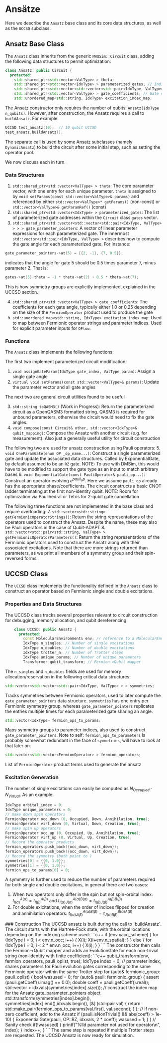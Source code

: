 # Ansätze
Here we describe the `Ansatz` base class and its core data structures, as well as the `UCCSD` subclass.

## Ansatz Base Class

The `Ansatz` class inherits from the generic `NWQSim::Circuit` class, adding the following data structures to permit optimization:
```c++
class Ansatz: public Circuit {
  protected:
    std::shared_ptr<std::vector<ValType> > theta;
    std::shared_ptr<std::vector<IdxType> > parameterized_gates; // Indices of parameterized gates
    std::shared_ptr<std::vector<std::vector<std::pair<IdxType, ValType> > > > gate_parameter_pointers; // Gate parameter indices
    std::shared_ptr<std::vector<ValType> > gate_coefficients; // Gate coefficients
    std::unordered_map<std::string, IdxType> excitation_index_map;
```

The Ansatz constructor only requires the number of qubits: `Ansatz(IdxType n_qubits)`. However, after construction, the Ansatz requires a call to `buildAnsatz`. For example:
```c++
UCCSD test_ansatz(10);  // 10 qubit UCCSD
test_ansatz.buildAnsatz();
```
The separate call is used by some Ansatz subclasses (namely `DynamicAnsatz`) to build the circuit after some initial step, such as setting the operator pool. 

We now discuss each in turn. 
### Data Structures
1. `std::shared_ptr<std::vector<ValType> > theta`: The core parameter vector, with one entry for each unique parameter. `theta` is assigned to by `void setParams(const std::vector<ValType>& params)` and referenced by either `std::vector<ValType>* getParams()` (non-const) or `std::vector<ValType>& getParamRef()` (const)
2. `std::shared_ptr<std::vector<IdxType> > parameterized_gates`: The list of parameterized gate addresses within the `Circuit` class `gates` vector. 
3. `std::shared_ptr<std::vector<std::vector<std::pair<IdxType, ValType> > > > gate_parameter_pointers`: A vector of linear parameter expressions for each parameterized gate. The innermost `std::vector<std::pair<IdxType, ValType> >` describes how to compute the gate angle for each parameterized gate. For instance:
```c++
gate_parameter_pointers->at(5) = {{2, -1}, {7, 0.5}};
```
indicates that the angle for gate 5 should be 0.5 times parameter 7, minus parameter 2. That is:
```c++
gates->at(5).theta = -1 * theta->at(2) + 0.5 * theta->at(7);
```
This is how symmetry groups are explicitly implemented, explained in the UCCSD section.

4. `std::shared_ptr<std::vector<ValType> > gate_coefficients`: The coefficients for each gate angle, typically either 1.0 or 0.25 depending on the size of the `FermionOperator` product used to produce the gate
5. `std::unordered_map<std::string, IdxType> excitation_index_map`: Used to map between Fermionic operator strings and parameter indices. Used for explicit parameter inputs for `QFlow`.

### Functions
The `Ansatz` class implements the following functions:

The first two implement parameterized circuit modification:
1. `void assignGateParam(IdxType gate_index, ValType param)`: Assign a single gate angle
2. `virtual void setParams(const std::vector<ValType>& params)`: Update the parameter vector and all gate angles

The next two are general circuit utilities found to be useful


3. `std::string toQASM3()` (Work in Progress): Return the parameterized circuit as a OpenQASM3 formatted string. QASM3 is required for unbound parameters, otherwise the circuit would need to fix the gate angles.
4. `void compose(const Circuit& other, std::vector<IdxType>& qubit_mapping)`: Compose the Ansatz with another circuit (e.g. for measurement). Also just a generally useful utility for circuit construction

The following two are used for ansatz construction using Pauli operators:
5. `void OneParamGate(enum OP _op_name...)`: Construct a single parameterized gate and update the associated data structures. Called by ExponentialGate, by default assumed to be an `RZ` gate. NOTE: To use with DMSim, this would have to be modified to support the gate type as an input to match arbitrary bases
6. `void ExponentialGate(const PauliOperator& pauli_op...)`: Construct an operator evolving $e^{pauli_op}$. Here we assume `pauli_op` already has the appropriate phase/coefficients. The circuit constructs a basic CNOT ladder terminating at the first non-identity qubit. NOTE: Room for optimization via Paulihedral or Tetris for 2-qubit gate cancellation

The following three functions are not implemented in the base class and require overloading:
7. `std::vector<std::string> getFermionicOperatorStrings()`: Return the string representations of the operators used to construct the Ansatz. Despite the name, these may also be Pauli operators in the case of Qubit-ADAPT
8. `std::vector<std::pair<std::string, ValType> > getFermionicOperatorParameters()`: Return the string representations of the Fermionic operators used to construct the Ansatz along with their associated excitations. Note that there are more strings returned than parameters, as we print all members of a symmetry group and their spin-reversed forms.

## UCCSD Class
The `UCCSD` class implements the functionality defined in the `Ansatz` class to construct an operator based on Fermionic single and double excitations. 

### Properties and Data Structures
The UCCSD class tracks several properties relevant to circuit construction for debugging, memory allocation, and qubit dereferencing:
```c++
    class UCCSD: public Ansatz {
      protected:
        const MolecularEnvironment& env; // reference to a MolecularEnvironment structure
        IdxType n_singles; // Number of single excitations
        IdxType n_doubles; // Number of double excitations
        IdxType trotter_n; // Number of Trotter steps
        IdxType unique_params; // Number of unique parameters
        Transformer qubit_transform; // Fermion->Qubit mapper
```
The `n_singles` and `n_doubles` fields are used for memory allocation/reservation in the following critical data structures:
```c++
std::vector<std::vector<std::pair<IdxType, ValType> > > symmetries;
```
Tracks symmetries between Fermionic operators, used to later compute the `gate_parameter_pointers` data structure. `symmetries` has one entry per Fermionic symmetry group, whereas `gate_parameter_pointers` replicates the entries multiple times for each parameterized gate sharing an angle.
```c++
std::vector<IdxType> fermion_ops_to_params;
```
Maps symmetry groups to parameter indices, also used to construct `gate_parameter_pointers`. Note to self: `fermion_ops_to_parameters` is probably somewhat redundant in the face of `symmetries`, will have to look at that later on.
```c++
std::vector<std::vector<FermionOperator> > fermion_operators;
```
List of `FermionOperator` product terms used to generate the ansatz

### Excitation Generation
The number of single excitations can easily be computed as $N_{Occupied}\cdot N_{Virtual}$. As an example:
```c++
IdxType orbital_index = 0;
IdxType unique_parameters = 0;
// make down spin operators
FermionOperator occ_down (0, Occupied, Down, Annihilation, true);
FermionOperator virt_down (0, Virtual, Down, Creation, true);
// make spin up operators
FermionOperator occ_up (0, Occupied, Up, Annihilation, true);
FermionOperator virt_up (0, Virtual, Up, Creation, true);
// Record the operator products
fermion_operators.push_back({occ_down, virt_down});
fermion_operators.push_back({occ_down, virt_down});
// Record the symmetry (both point to )
symmetries[0] = {{0, 1.0}};
symmetries[1] = {{0, 1.0}};
fermion_ops_to_params[0] = 0;
```

A symmetry is further used to reduce the number of parameters required for both single and double excitations, in general there are two cases:
1. When two operators only differ in the spin but not spin-orbital index: $t_{I(\alpha)}^{A(\alpha)} = t_{I(\beta)}^{A(\beta)}$ and $t_{I(\alpha)J(\alpha)}^{A(\alpha)B(\alpha)} = t_{I(\beta)J(\beta)}^{A(\beta)B(\beta)}$
2. For double exicitations, when the order of indices flipped for creation and annihilation operators: $t_{I(\alpha)J(\beta)}^{A(\alpha)B(\beta)} = t_{J(\alpha)I(\beta)}^{B(\alpha)A(\beta)}$

<!--
However, the number of double excitations requires a bit more combinatorics. We can delineate *mixed terms* (where all spatial orbitals are unique) from *degenerate terms* (where either the annihilation or creation operators share a spatial orbital). These two groups have different symmetry expressions:

Using bars to denote spin orientation ($\alpha_i$ for a spin up annihilation, $\beta_i$ for spin down), we can express the symmetries for mixed excitations as follows:

```math
\alpha_i^\dagger\alpha_j^\dagger\alpha_r\alpha_s=\beta_i^\dagger\beta_j^\dagger\beta_r\beta_s=\alpha_i^\dagger\beta_j^\dagger\beta_r\alpha_s+\alpha_i^\dagger\beta_j^\dagger\alpha_r\beta_s=\beta_i^\dagger\alpha_j^\dagger\alpha_r\beta_s+\beta_i^\dagger\alpha_j^\dagger\beta_r\alpha_s
```

whereas degenerate excitations have the symmetry:
```math
\beta_i^\dagger\alpha_j^\dagger\alpha_r\beta_r=\beta_j^\dagger\alpha_i^\dagger\alpha_r\beta_r
```
with a similar form for degenerate virtual orbitals.)
--!>


### Construction
The UCCSD ansatz is built during the call to `buildAnsatz`. 

The circuit starts with the Hartree-Fock state, with the orbital locations depending on the indexing scheme used:
```c++
if (env.xacc_scheme) {
for (IdxType i = 0; i < env.n_occ; i++) {
  X(i);
  X(i+env.n_spatial);
}
} else {
  for (IdxType i = 0; i < 2 * env.n_occ; i++) {
    X(i);
  }
}
```
The constructor then calls the Fermion->Qubit mapper and adds an EvolutionGate for each non-trivial string (non-identity with finite coefficient):
```c++
qubit_transform(env, fermion_operators, pauli_oplist, true);  
IdxType index = 0; // parameter index, shares parameters for Pauli evolution gates corresponding to the same Fermionic operator within the same Trotter step
for (auto& fermionic_group: pauli_oplist) {
  bool wasused = 0;
  for (auto& pauli: fermionic_group) {
    assert (pauli.getCoeff().imag() == 0.0);
    double coeff = pauli.getCoeff().real(); 
    
    std::vector<std::pair<IdxType, ValType> > idxvals(symmetries[index].size());
    // construct the index map for the Ansatz gate_parameter_pointers object
    std::transform(symmetries[index].begin(), symmetries[index].end(),idxvals.begin(), 
      [&] (std::pair<IdxType, ValType> val) {
        return std::make_pair(fermion_ops_to_params[val.first], val.second);
      } );
    // If non-zero coefficient, add to the Ansatz
    if (pauli.isNonTrivial() && abs(coeff) > 1e-10) { 
      ExponentialGate(pauli, OP::RZ, idxvals, 2 * coeff);
      wasused = 1;
    }
  }
  // Sanity check
  if(!wasused) {
    printf("%lld parameter not used for operator\n", index);
  }
  index++;
}
```
The same step is repeated if multiple Trotter steps are requested. The UCCSD Ansatz is now ready for simulation.
